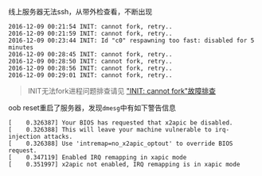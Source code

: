 线上服务器无法ssh，从带外检查看，不断出现

```
2016-12-09 00:21:54	INIT: cannot fork, retry..
2016-12-09 00:21:59	INIT: cannot fork, retry..
2016-12-09 00:23:44	INIT: Id "c0" respawning too fast: disabled for 5 minutes
2016-12-09 00:28:45	INIT: cannot fork, retry..
2016-12-09 00:28:50	INIT: cannot fork, retry..
2016-12-09 00:28:56	INIT: cannot fork, retry..
2016-12-09 00:29:01	INIT: cannot fork, retry..
```

> INIT无法fork进程问题排查请见 ["INIT: cannot fork"故障排查](../../process/management/init_cannot_fork)

oob reset重启了服务器，发现`dmesg`中有如下警告信息

```
[    0.326387] Your BIOS has requested that x2apic be disabled.
[    0.326388] This will leave your machine vulnerable to irq-injection attacks.
[    0.326388] Use 'intremap=no_x2apic_optout' to override BIOS request.
[    0.347119] Enabled IRQ remapping in xapic mode
[    0.351997] x2apic not enabled, IRQ remapping is in xapic mode
```